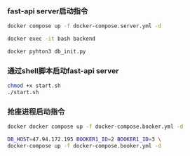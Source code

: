 ### fast-api server启动指令
```bash
docker compose up -f docker-compose.server.yml -d

docker exec -it bash backend

docker pyhton3 db_init.py
```

### 通过shell脚本启动fast-api server
```bash
chmod +x start.sh
./start.sh
```

### 抢座进程启动指令
```bash
docker docker compose up -f docker-compose.booker.yml -d

DB_HOST=47.94.172.195 BOOKER1_ID=2 BOOKER1_ID=3 \
docker-compose up -f docker-compose.booker.yml -d
```